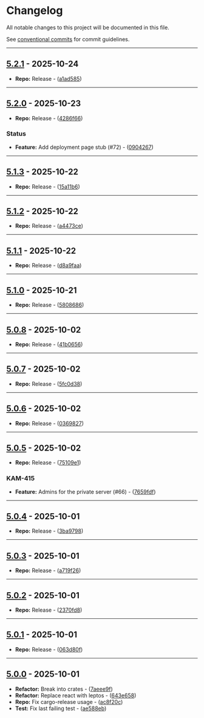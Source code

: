# Changelog

All notable changes to this project will be documented in this file.

See [conventional commits](https://www.conventionalcommits.org/) for commit guidelines.

---
## [5.2.1](https://github.com/beyondessential/tamanu-meta-server/compare/v5.2.0..v5.2.1) - 2025-10-24


- **Repo:** Release - ([a1ad585](https://github.com/beyondessential/tamanu-meta-server/commit/a1ad5852bc6848da7d7c08e8c66e848b54b60a66))

---
## [5.2.0](https://github.com/beyondessential/tamanu-meta-server/compare/v5.1.3..v5.2.0) - 2025-10-23


- **Repo:** Release - ([4286f66](https://github.com/beyondessential/tamanu-meta-server/commit/4286f667d83193073a4ccdbd7a3970bd52e3a45a))

### Status

- **Feature:** Add deployment page stub (#72) - ([0904267](https://github.com/beyondessential/tamanu-meta-server/commit/0904267f562bdbddd55075ff82f8eed216b57125))

---
## [5.1.3](https://github.com/beyondessential/tamanu-meta-server/compare/v5.1.2..v5.1.3) - 2025-10-22


- **Repo:** Release - ([15a11b6](https://github.com/beyondessential/tamanu-meta-server/commit/15a11b627556a835e7b076e33f70bcf9ae8c4de0))

---
## [5.1.2](https://github.com/beyondessential/tamanu-meta-server/compare/v5.1.1..v5.1.2) - 2025-10-22


- **Repo:** Release - ([a4473ce](https://github.com/beyondessential/tamanu-meta-server/commit/a4473ce58142bf9be916acba2e75d5a8e05f14e2))

---
## [5.1.1](https://github.com/beyondessential/tamanu-meta-server/compare/v5.1.0..v5.1.1) - 2025-10-22


- **Repo:** Release - ([d8a9faa](https://github.com/beyondessential/tamanu-meta-server/commit/d8a9faa7fc9efca4a35fdb8bac20deb25c7187c1))

---
## [5.1.0](https://github.com/beyondessential/tamanu-meta-server/compare/v5.0.8..v5.1.0) - 2025-10-21


- **Repo:** Release - ([5808686](https://github.com/beyondessential/tamanu-meta-server/commit/5808686cf1fbf980b48ebfc206a119d8db815d51))

---
## [5.0.8](https://github.com/beyondessential/tamanu-meta-server/compare/v5.0.7..v5.0.8) - 2025-10-02


- **Repo:** Release - ([41b0656](https://github.com/beyondessential/tamanu-meta-server/commit/41b0656057297bbdf873b380920bbb614af9cc36))

---
## [5.0.7](https://github.com/beyondessential/tamanu-meta-server/compare/v5.0.6..v5.0.7) - 2025-10-02


- **Repo:** Release - ([5fc0d38](https://github.com/beyondessential/tamanu-meta-server/commit/5fc0d38872aafc169301082fbf97481aefb0f7f0))

---
## [5.0.6](https://github.com/beyondessential/tamanu-meta-server/compare/v5.0.5..v5.0.6) - 2025-10-02


- **Repo:** Release - ([0369827](https://github.com/beyondessential/tamanu-meta-server/commit/03698270959b20438afc3a94721a7d49ae5bc084))

---
## [5.0.5](https://github.com/beyondessential/tamanu-meta-server/compare/v5.0.4..v5.0.5) - 2025-10-02


- **Repo:** Release - ([75109e1](https://github.com/beyondessential/tamanu-meta-server/commit/75109e101f13d85c0d439ce25ea54f2d306c02fe))

### KAM-415

- **Feature:** Admins for the private server (#66) - ([7659fdf](https://github.com/beyondessential/tamanu-meta-server/commit/7659fdf4357306021fe916ca9d9e6e476e0530e7))

---
## [5.0.4](https://github.com/beyondessential/tamanu-meta-server/compare/v5.0.3..v5.0.4) - 2025-10-01


- **Repo:** Release - ([3ba9798](https://github.com/beyondessential/tamanu-meta-server/commit/3ba97984c0df32a93db0a73a6b234f048a7ee3a0))

---
## [5.0.3](https://github.com/beyondessential/tamanu-meta-server/compare/v5.0.2..v5.0.3) - 2025-10-01


- **Repo:** Release - ([a719f26](https://github.com/beyondessential/tamanu-meta-server/commit/a719f26ddd2e2fcbf314e6e1fb02054a7413def2))

---
## [5.0.2](https://github.com/beyondessential/tamanu-meta-server/compare/v5.0.1..v5.0.2) - 2025-10-01


- **Repo:** Release - ([2370fd8](https://github.com/beyondessential/tamanu-meta-server/commit/2370fd80789c8e6f5d35a936e89b61589729b039))

---
## [5.0.1](https://github.com/beyondessential/tamanu-meta-server/compare/v5.0.0..v5.0.1) - 2025-10-01


- **Repo:** Release - ([063d80f](https://github.com/beyondessential/tamanu-meta-server/commit/063d80f21a8e106e32a840721ef62a756cd8e4c4))

---
## [5.0.0](https://github.com/beyondessential/tamanu-meta-server/compare/v4.2.8..v5.0.0) - 2025-10-01


- **Refactor:** Break into crates - ([7aeee9f](https://github.com/beyondessential/tamanu-meta-server/commit/7aeee9f58f3a8ecc6e6338f20d672de82ca37a9b))
- **Refactor:** Replace react with leptos - ([643e658](https://github.com/beyondessential/tamanu-meta-server/commit/643e658ee8d0e25a67a893509488c7bb5e91b837))
- **Repo:** Fix cargo-release usage - ([ac8f20c](https://github.com/beyondessential/tamanu-meta-server/commit/ac8f20cdfd0b69ec5caa82f86d1fa7660ff233d1))
- **Test:** Fix last failing test - ([ae588eb](https://github.com/beyondessential/tamanu-meta-server/commit/ae588eb30fdc679a24521a88e6c3250a162b096f))

<!-- generated by git-cliff -->
